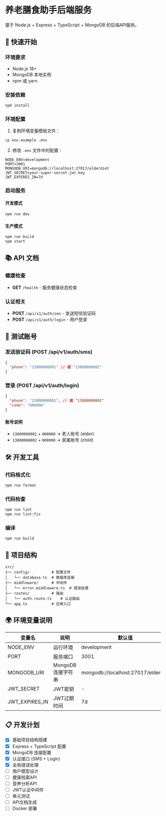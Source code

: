 # 养老膳食助手后端服务

基于 Node.js + Express + TypeScript + MongoDB 的后端API服务。

## 🚀 快速开始

### 环境要求

- Node.js 18+
- MongoDB 本地实例
- npm 或 yarn

### 安装依赖

```bash
npm install
```

### 环境配置

1. 复制环境变量模板文件：

```bash
cp env.example .env
```

2. 修改 `.env` 文件中的配置：

```
NODE_ENV=development
PORT=3001
MONGODB_URI=mongodb://localhost:27017/elderdiet
JWT_SECRET=your-super-secret-jwt-key
JWT_EXPIRES_IN=7d
```

### 启动服务

#### 开发模式

```bash
npm run dev
```

#### 生产模式

```bash
npm run build
npm start
```

## 📚 API 文档

### 健康检查

- **GET** `/health` - 服务健康状态检查

### 认证相关

- **POST** `/api/v1/auth/sms` - 发送短信验证码
- **POST** `/api/v1/auth/login` - 用户登录

## 🧪 测试账号

### 发送验证码 (POST /api/v1/auth/sms)

```json
{
  "phone": "13800000001" // 或 "13800000002"
}
```

### 登录 (POST /api/v1/auth/login)

```json
{
  "phone": "13800000001", // 或 "13800000002"
  "code": "000000"
}
```

#### 账号说明

- `13800000001` + `000000` → 老人账号 (elder)
- `13800000002` + `000000` → 家属账号 (child)

## 🛠️ 开发工具

### 代码格式化

```bash
npm run format
```

### 代码检查

```bash
npm run lint
npm run lint:fix
```

### 编译

```bash
npm run build
```

## 📁 项目结构

```
src/
├── config/          # 配置文件
│   └── database.ts  # 数据库连接
├── middleware/      # 中间件
│   └── error.middleware.ts  # 错误处理
├── routes/          # 路由
│   └── auth.route.ts    # 认证路由
└── app.ts           # 应用入口
```

## 🌍 环境变量说明

| 变量名         | 说明              | 默认值                              |
| -------------- | ----------------- | ----------------------------------- |
| NODE_ENV       | 运行环境          | development                         |
| PORT           | 服务端口          | 3001                                |
| MONGODB_URI    | MongoDB连接字符串 | mongodb://localhost:27017/elderdiet |
| JWT_SECRET     | JWT密钥           | -                                   |
| JWT_EXPIRES_IN | JWT过期时间       | 7d                                  |

## 📋 开发计划

- [x] 基础项目结构搭建
- [x] Express + TypeScript 配置
- [x] MongoDB 连接配置
- [x] 认证接口 (SMS + Login)
- [x] 全局错误处理
- [ ] 用户模型设计
- [ ] 健康档案API
- [ ] 营养分析API
- [ ] JWT认证中间件
- [ ] 单元测试
- [ ] API文档生成
- [ ] Docker 部署
